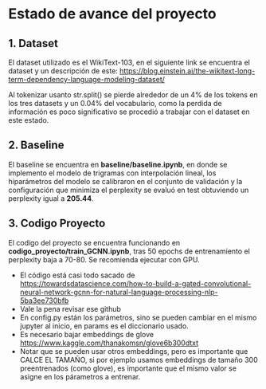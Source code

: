 # Estado de avance del proyecto





## 1. Dataset
El dataset utilizado es el WikiText-103, en el siguiente link se encuentra el dataset y un descripción de este:
https://blog.einstein.ai/the-wikitext-long-term-dependency-language-modeling-dataset/

Al tokenizar usanto str.split() se pierde alrededor de un 4% de los tokens en los tres datasets y un
0.04% del vocabulario, como la perdida de información es poco significativo se procedió a trabajar con el dataset en este estado.

## 2. Baseline

El baseline se encuentra en **baseline/baseline.ipynb**, en donde se implemento el modelo de trigramas con interpolación lineal, los hiparámetros del modelo se calibraron en el conjunto de validación y la configuración que minimiza el perplexity se evaluó en test obtuviendo un perplexity igual a **205.44**.

## 3. Codigo Proyecto

El codigo del proyecto se encuentra funcionando en **codigo_proyecto/train_GCNN.ipynb**, tras 50 epochs de entrenamiento el perplexity baja a 70-80. Se recomienda ejecutar con GPU.

- El código está casi todo sacado de https://towardsdatascience.com/how-to-build-a-gated-convolutional-neural-network-gcnn-for-natural-language-processing-nlp-5ba3ee730bfb
- Vale la pena revisar ese github
- En config.py están los parámetros, sino se pueden cambiar en el mismo jupyter al inicio, en
params es el diccionario usado.
- Es necesario bajar embeddings de glove https://www.kaggle.com/thanakomsn/glove6b300dtxt
- Notar que se pueden usar otros embeddings, pero es importante que CALCE EL TAMAÑO, si por ejemplo usamos embeddings de tamaño 300 preentrenados (como glove), es importante que el mismo valor se asigne en los párametros a entrenar.
